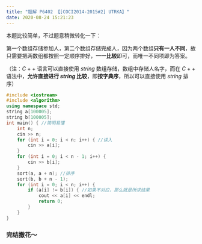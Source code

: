 ```yaml
---
title: "题解 P6402 【[COCI2014-2015#2] UTRKA】"
date: 2020-08-24 15:21:23
---
```

本题比较简单，不过题意稍微转化一下：

第一个数组存储参加人，第二个数组存储完成人，因为两个数组**只有一人不同**，故只需要把两数组都按照一定顺序排好，**一一比较**即可，而唯一不同项即为答案。

（注：$C++$ 语言可以直接使用 $string$ 数组存储，数组中存储人名字，而在 $C++$ 语法中，**允许直接进行 $string$ 比较**，即**按字典序**，所以可以直接使用 $string$ 排序）
```cpp
#include <iostream>
#include <algorithm>
using namespace std;
string a[100005];
string b[100005];
int main() { //简明易懂
    int n;
    cin >> n;
    for (int i = 0; i < n; i++) { //读入
        cin >> a[i];
    }
    for (int i = 0; i < n - 1; i++) {
        cin >> b[i];
    }
    sort(a, a + n); //排序
    sort(b, b + n - 1);
    for (int i = 0; i < n; i++) {
        if (a[i] != b[i]) { //如果不对应，那么就是所求结果
            cout << a[i] << endl;
            return 0;
        }
    }
}
```

### 完结撒花～